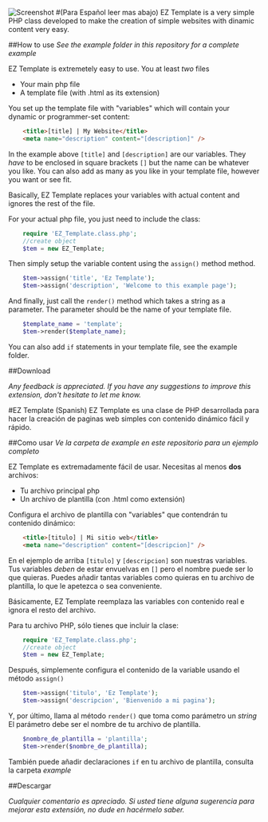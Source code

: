 ![Screenshot](http://i.imgur.com/nuIFwxr.png)
#(Para Español leer mas abajo)
EZ Template is a very simple PHP class developed to make the creation of simple websites with dinamic content very easy.

##How to use
*See the example folder in this repository for a complete example*

EZ Template is extremetely easy to use.
You at least *two* files
* Your main php file
* A template file (with .html as its extension)

You set up the template file with "variables" which will contain your dynamic or programmer-set content:

```html
	<title>[title] | My Website</title>
	<meta name="description" content="[description]" />
```

In the example above ```[title]``` and ```[description]``` are our variables.
They *have* to be enclosed in square brackets ```[]``` but the name can be whatever you like.
You can also add as many as you like in your template file, however you want or see fit.

Basically, EZ Template replaces your variables with actual content and ignores the rest of the file.

For your actual php file, you just need to include the class:

```php
	require 'EZ_Template.class.php';
	//create object
	$tem = new EZ_Template;
```

Then simply setup the variable content using the ```assign()``` method method.

```php
	$tem->assign('title', 'Ez Template');
	$tem->assign('description', 'Welcome to this example page');
```

And finally, just call the ```render()``` method which takes a string as a parameter.
The parameter should be the name of your template file.

```php
	$template_name = 'template';
	$tem->render($template_name);
```

You can also add ```if``` statements in your template file, see the example folder.

##Download

*Any feedback is appreciated. If you have any suggestions to improve this extension, don't hesitate to let me know.*

#EZ Template (Spanish)
EZ Template es una clase de PHP desarrollada para hacer la creación de paginas web simples con contenido dinámico fácil y rápido.

##Como usar
*Ve la carpeta de *example* en este repositorio para un ejemplo completo*

EZ Template es extremadamente fácil de usar.
Necesitas al menos **dos** archivos:
* Tu archivo principal php
* Un archivo de plantilla (con .html como extensión)

Configura el archivo de plantilla con "variables" que contendrán tu contenido dinámico:

```html
	<title>[titulo] | Mi sitio web</title>
	<meta name="description" content="[descripcion]" />
```

En el ejemplo de arriba ```[titulo]``` y ```[descripcion]``` son nuestras variables.
Tus variables *deben* de estar envuelvas en ```[]``` pero el nombre puede ser lo que quieras.
Puedes añadir tantas variables como quieras en tu archivo de plantilla, lo que le apetezca o sea conveniente.

Básicamente, EZ Template reemplaza las variables con contenido real e ignora el resto del archivo.

Para tu archivo PHP, sólo tienes que incluir la clase:

```php
	require 'EZ_Template.class.php';
	//create object
	$tem = new EZ_Template;
```

Después, simplemente configura el contenido de la variable usando el método ```assign()```

```php
	$tem->assign('titulo', 'Ez Template');
	$tem->assign('descripcion', 'Bienvenido a mi pagina');
```

Y, por último, llama al método ```render()``` que toma como parámetro un *string*
El parámetro debe ser el nombre de tu archivo de plantilla.

```php
	$nombre_de_plantilla = 'plantilla';
	$tem->render($nombre_de_plantilla);
```

También puede añadir declaraciones ```if``` en tu archivo de plantilla, consulta la carpeta *example*

##Descargar

*Cualquier comentario es apreciado. Si usted tiene alguna sugerencia para mejorar esta extensión, no dude en hacérmelo saber.*
